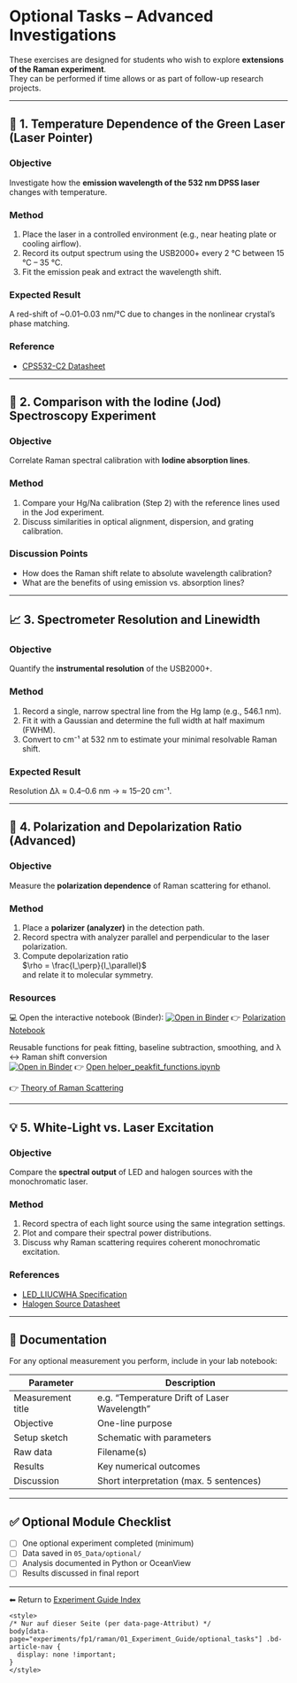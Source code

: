 # Optional Tasks – Advanced Investigations

These exercises are designed for students who wish to explore **extensions of the Raman experiment**.  
They can be performed if time allows or as part of follow-up research projects.

---

## 🔬 1. Temperature Dependence of the Green Laser (Laser Pointer)

### Objective
Investigate how the **emission wavelength of the 532 nm DPSS laser** changes with temperature.

### Method
1. Place the laser in a controlled environment (e.g., near heating plate or cooling airflow).  
2. Record its output spectrum using the USB2000+ every 2 °C between 15 °C – 35 °C.  
3. Fit the emission peak and extract the wavelength shift.

### Expected Result
A red-shift of ~0.01–0.03 nm/°C due to changes in the nonlinear crystal’s phase matching.

### Reference
- [CPS532-C2 Datasheet](../06_Literature/Diodenlasermodul_CPS532-C2.pdf)

---

## 🧠 2. Comparison with the Iodine (Jod) Spectroscopy Experiment

### Objective
Correlate Raman spectral calibration with **Iodine absorption lines**.

### Method
1. Compare your Hg/Na calibration (Step 2) with the reference lines used in the Jod experiment.  
2. Discuss similarities in optical alignment, dispersion, and grating calibration.

### Discussion Points
- How does the Raman shift relate to absolute wavelength calibration?  
- What are the benefits of using emission vs. absorption lines?

---

## 📈 3. Spectrometer Resolution and Linewidth

### Objective
Quantify the **instrumental resolution** of the USB2000+.

### Method
1. Record a single, narrow spectral line from the Hg lamp (e.g., 546.1 nm).  
2. Fit it with a Gaussian and determine the full width at half maximum (FWHM).  
3. Convert to cm⁻¹ at 532 nm to estimate your minimal resolvable Raman shift.

### Expected Result
Resolution Δλ ≈ 0.4–0.6 nm → ≈ 15–20 cm⁻¹.

---

## 🧲 4. Polarization and Depolarization Ratio (Advanced)

### Objective
Measure the **polarization dependence** of Raman scattering for ethanol.

### Method
1. Place a **polarizer (analyzer)** in the detection path.  
2. Record spectra with analyzer parallel and perpendicular to the laser polarization.  
3. Compute depolarization ratio   
   $\rho = \frac{I_\perp}{I_\parallel}$  
   and relate it to molecular symmetry.

### Resources
💻 Open the interactive notebook (Binder):
[![Open in Binder](https://mybinder.org/badge_logo.svg)](https://mybinder.org/v2/gh/adv-labs-ufr/handbook/main?labpath=experiments/fp1/raman/02_Notebooks/depolarization_ratio.ipynb)
👉 [Polarization Notebook](../02_Notebooks/depolarization_ratio.ipynb)

Reusable functions for peak fitting, baseline subtraction, smoothing, and λ ↔ Raman shift conversion  
[![Open in Binder](https://mybinder.org/badge_logo.svg)](https://mybinder.org/v2/gh/adv-labs-ufr/handbook/main?labpath=experiments/fp1/raman/02_Notebooks/helper_peakfit_functions.ipynb)
👉 [Open helper_peakfit_functions.ipynb](../02_Notebooks/helper_peakfit_functions.ipynb)

👉 [Theory of Raman Scattering](../03_Background/theory_raman_scattering.md)

---

## 💡 5. White-Light vs. Laser Excitation

### Objective
Compare the **spectral output** of LED and halogen sources with the monochromatic laser.

### Method
1. Record spectra of each light source using the same integration settings.  
2. Plot and compare their spectral power distributions.  
3. Discuss why Raman scattering requires coherent monochromatic excitation.

### References
- [LED_LIUCWHA Specification](../06_Literature/LED_LIUCWHA-SpecSheet.pdf)  
- [Halogen Source Datasheet](../06_Literature/LED_LIU-PS-SpecSheet.pdf)

---

## 📘 Documentation

For any optional measurement you perform, include in your lab notebook:

| Parameter | Description |
|------------|--------------|
| Measurement title | e.g. “Temperature Drift of Laser Wavelength” |
| Objective | One-line purpose |
| Setup sketch | Schematic with parameters |
| Raw data | Filename(s) |
| Results | Key numerical outcomes |
| Discussion | Short interpretation (max. 5 sentences) |

---

## ✅ Optional Module Checklist

- [ ] One optional experiment completed (minimum)  
- [ ] Data saved in `05_Data/optional/`  
- [ ] Analysis documented in Python or OceanView  
- [ ] Results discussed in final report  

---

⬅ Return to [Experiment Guide Index](index.md)  

```{raw} html
<style>
/* Nur auf dieser Seite (per data-page-Attribut) */
body[data-page="experiments/fp1/raman/01_Experiment_Guide/optional_tasks"] .bd-article-nav {
  display: none !important;
}
</style>
```
